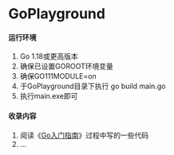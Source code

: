 # GoPlayground
#### 运行环境

1. Go 1.18或更高版本
2. 确保已设置GOROOT环境变量
3. 确保GO111MODULE=on
4. 于GoPlayground目录下执行 go build main.go
5. 执行main.exe即可



#### 收录内容

1. 阅读《[Go入门指南](https://github.com/unknwon/the-way-to-go_ZH_CN)》过程中写的一些代码
2. ...
